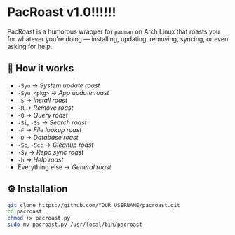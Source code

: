 # PacRoast v1.0!!!!!!

PacRoast is a humorous wrapper for `pacman` on Arch Linux that roasts you for whatever you're doing — installing, updating, removing, syncing, or even asking for help.

## 🧠 How it works
- `-Syu` → *System update roast*
- `-Syu <pkg>` → *App update roast*
- `-S` → *Install roast*
- `-R` → *Remove roast*
- `-Q` → *Query roast*
- `-Si`, `-Ss` → *Search roast*
- `-F` → *File lookup roast*
- `-D` → *Database roast*
- `-Sc`, `-Scc` → *Cleanup roast*
- `-Sy` → *Repo sync roast*
- `-h` → *Help roast*
- Everything else → *General roast*

## ⚙️ Installation
```bash
git clone https://github.com/YOUR_USERNAME/pacroast.git
cd pacroast
chmod +x pacroast.py
sudo mv pacroast.py /usr/local/bin/pacroast
